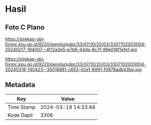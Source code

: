 # Hasil

## Foto C Plano

https://sirekap-obj-formc.kpu.go.id/9220/pemilu/pdpr/33/07/10/20/03/3307102003004-20240217-194007--4f12a3e5-e7b6-44da-8c7f-89e016f1efe1.jpg

https://sirekap-obj-formc.kpu.go.id/9220/pemilu/pdpr/33/07/10/20/03/3307102003004-20240318-140423--35018881-c653-42e1-8991-f0878adb43be.jpg


## Metadata

| Key        | Value               |
| ---------- | ------------------- |
| Time Stamp | 2024-03-18 14:33:48 |
| Kode Dapil | 3306                |



